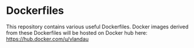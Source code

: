 # Dockerfiles

This repository contains various useful Dockerfiles. Docker images derived from these Dockerfiles will be hosted on Docker hub here: https://hub.docker.com/u/vlandau